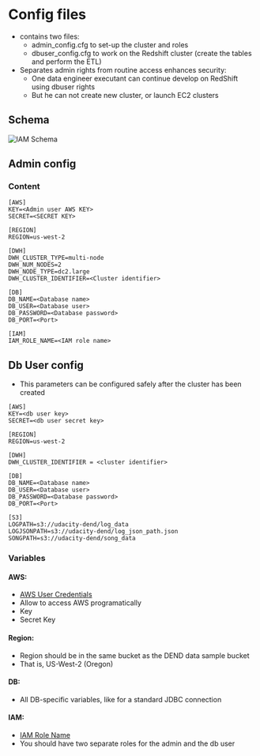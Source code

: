 # Config files
- contains two files:
    - admin_config.cfg to set-up the cluster and roles
    - dbuser_config.cfg to work on the Redshift cluster (create the tables and perform the ETL)
- Separates admin rights from routine access enhances security:
    - One data engineer executant can continue develop on RedShift using dbuser rights
    - But he can not create new cluster, or launch EC2 clusters

## Schema
![IAM Schema](https://github.com/ogierpaul/Udacity-Data-Engineer-NanoDegree/tree/master/p3_datawarehouse_aws_redshift/images/IAM_Architecture_Diagram.jpg)


## Admin config
### Content

````buildoutcfg
[AWS]
KEY=<Admin user AWS KEY>
SECRET=<SECRET KEY>

[REGION]
REGION=us-west-2

[DWH]
DWH_CLUSTER_TYPE=multi-node
DWH_NUM_NODES=2
DWH_NODE_TYPE=dc2.large
DWH_CLUSTER_IDENTIFIER=<Cluster identifier>

[DB]
DB_NAME=<Database name>
DB_USER=<Database user>
DB_PASSWORD=<Database password>
DB_PORT=<Port>

[IAM]
IAM_ROLE_NAME=<IAM role name>
````

## Db User config
- This parameters can be configured safely after the cluster has been created

````buildoutcfg
[AWS]
KEY=<db user key>
SECRET=<db user secret key>

[REGION]
REGION=us-west-2

[DWH]
DWH_CLUSTER_IDENTIFIER = <cluster identifier>

[DB]
DB_NAME=<Database name>
DB_USER=<Database user>
DB_PASSWORD=<Database password>
DB_PORT=<Port>

[S3]
LOGPATH=s3://udacity-dend/log_data
LOGJSONPATH=s3://udacity-dend/log_json_path.json
SONGPATH=s3://udacity-dend/song_data
````

### Variables
#### AWS:
* [AWS User Credentials](https://docs.aws.amazon.com/general/latest/gr/aws-sec-cred-types.html#access-keys-and-secret-access-keys)
* Allow to access AWS programatically
* Key
* Secret Key

#### Region:
* Region should be in the same bucket as the DEND data sample bucket
* That is, US-West-2 (Oregon)

#### DB:
* All DB-specific variables, like for a standard JDBC connection

#### IAM:
* [IAM Role Name](https://docs.aws.amazon.com/AWSCloudFormation/latest/UserGuide/aws-resource-iam-role.html)
* You should have two separate roles for the admin and the db user


    